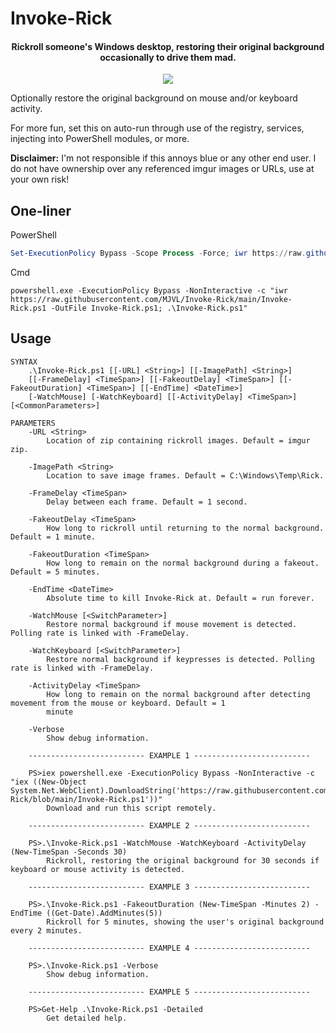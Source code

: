 # Invoke-Rick

<h4 align="center">
Rickroll someone's Windows desktop, restoring their original background occasionally to drive them mad.</h4>
<p align="center">
  <img src="demo.gif"/>
</p>

Optionally restore the original background on mouse and/or keyboard activity.

For more fun, set this on auto-run through use of the registry, services, injecting into PowerShell modules, or more.

**Disclaimer:** I'm not responsible if this annoys blue or any other end user. I do not have ownership over any referenced imgur images or URLs, use at your own risk!

## One-liner
PowerShell
```PowerShell
Set-ExecutionPolicy Bypass -Scope Process -Force; iwr https://raw.githubusercontent.com/MJVL/Invoke-Rick/main/Invoke-Rick.ps1 -OutFile Invoke-Rick.ps1; .\Invoke-Rick.ps1
```
Cmd
```
powershell.exe -ExecutionPolicy Bypass -NonInteractive -c "iwr https://raw.githubusercontent.com/MJVL/Invoke-Rick/main/Invoke-Rick.ps1 -OutFile Invoke-Rick.ps1; .\Invoke-Rick.ps1"
```


## Usage
```
SYNTAX
    .\Invoke-Rick.ps1 [[-URL] <String>] [[-ImagePath] <String>]
    [[-FrameDelay] <TimeSpan>] [[-FakeoutDelay] <TimeSpan>] [[-FakeoutDuration] <TimeSpan>] [[-EndTime] <DateTime>]
    [-WatchMouse] [-WatchKeyboard] [[-ActivityDelay] <TimeSpan>] [<CommonParameters>]

PARAMETERS
    -URL <String>
        Location of zip containing rickroll images. Default = imgur zip.

    -ImagePath <String>
        Location to save image frames. Default = C:\Windows\Temp\Rick.

    -FrameDelay <TimeSpan>
        Delay between each frame. Default = 1 second.

    -FakeoutDelay <TimeSpan>
        How long to rickroll until returning to the normal background. Default = 1 minute.

    -FakeoutDuration <TimeSpan>
        How long to remain on the normal background during a fakeout. Default = 5 minutes.

    -EndTime <DateTime>
        Absolute time to kill Invoke-Rick at. Default = run forever.

    -WatchMouse [<SwitchParameter>]
        Restore normal background if mouse movement is detected. Polling rate is linked with -FrameDelay.

    -WatchKeyboard [<SwitchParameter>]
        Restore normal background if keypresses is detected. Polling rate is linked with -FrameDelay.

    -ActivityDelay <TimeSpan>
        How long to remain on the normal background after detecting movement from the mouse or keyboard. Default = 1
        minute

    -Verbose
        Show debug information.

    -------------------------- EXAMPLE 1 --------------------------

    PS>iex powershell.exe -ExecutionPolicy Bypass -NonInteractive -c "iex ((New-Object System.Net.WebClient).DownloadString('https://raw.githubusercontent.com/MJVL/Invoke-Rick/blob/main/Invoke-Rick.ps1'))"
        Download and run this script remotely.

    -------------------------- EXAMPLE 2 --------------------------

    PS>.\Invoke-Rick.ps1 -WatchMouse -WatchKeyboard -ActivityDelay (New-TimeSpan -Seconds 30)
        Rickroll, restoring the original background for 30 seconds if keyboard or mouse activity is detected.

    -------------------------- EXAMPLE 3 --------------------------

    PS>.\Invoke-Rick.ps1 -FakeoutDuration (New-TimeSpan -Minutes 2) -EndTime ((Get-Date).AddMinutes(5))
        Rickroll for 5 minutes, showing the user's original background every 2 minutes.

    -------------------------- EXAMPLE 4 --------------------------

    PS>.\Invoke-Rick.ps1 -Verbose
        Show debug information.

    -------------------------- EXAMPLE 5 --------------------------

    PS>Get-Help .\Invoke-Rick.ps1 -Detailed
        Get detailed help.
```

